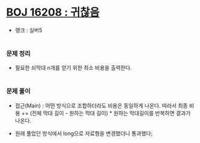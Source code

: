 # [BOJ 16208 : 귀찮음](https://www.acmicpc.net/problem/16208)
- 랭크 : 실버5
  <br><br>
  
### 문제 정리
- 필요한 쇠막대 n개를 얻기 위한 최소 비용을 출력한다.
<br><br>

### 문제 풀이
- 접근(Main) : 어떤 방식으로 조합하더라도 비용은 동일하게 나온다.
따라서 최종 비용 += (전체 막대 길이 - 원하는 막대 길이) * 원하는 막대길이를 반복하면 결과가 나온다.
  
- 원래 풀었던 방식에서 long으로 자료형을 변경했더니 통과했다;
    
    


    
    


